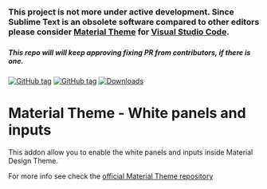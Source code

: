 <p align="center">
  <h3>
      This project is not more under active development. Since Sublime Text is an obsolete software compared to other editors please consider <a href="https://github.com/equinusocio/vsc-material-theme">Material Theme</a> for <a href="https://code.visualstudio.com/">Visual Studio Code</a>.
  <h3>
      
  <h5>This repo will will keep approving fixing PR from contributors, if there is one.</h5>
</p>

[![GitHub tag](https://img.shields.io/github/tag/equinusocio/material-theme-white-panels.svg)](https://github.com/equinusocio/material-theme-white-panels)
[![GitHub tag](https://img.shields.io/github/release/equinusocio/material-theme-white-panels.svg?style=flat-square)](https://github.com/equinusocio/material-theme-white-panels/releases)
[![Downloads](https://img.shields.io/packagecontrol/dt/Material%20Theme%20-%20White%20Panels.svg?colorB=80d4cd&style=flat-square)](https://packagecontrol.io/packages/Material%20Theme%20-%20White%20Panels)


# Material Theme - White panels and inputs

This addon allow you to enable the white panels and inputs inside Material Design Theme.


For more info see check the [official Material Theme repository](https://github.com/equinusocio/material-theme)
